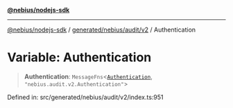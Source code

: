 [**@nebius/nodejs-sdk**](../../../../../README.md)

***

[@nebius/nodejs-sdk](../../../../../README.md) / [generated/nebius/audit/v2](../README.md) / Authentication

# Variable: Authentication

> **Authentication**: `MessageFns`\<[`Authentication`](../interfaces/Authentication.md), `"nebius.audit.v2.Authentication"`\>

Defined in: src/generated/nebius/audit/v2/index.ts:951
